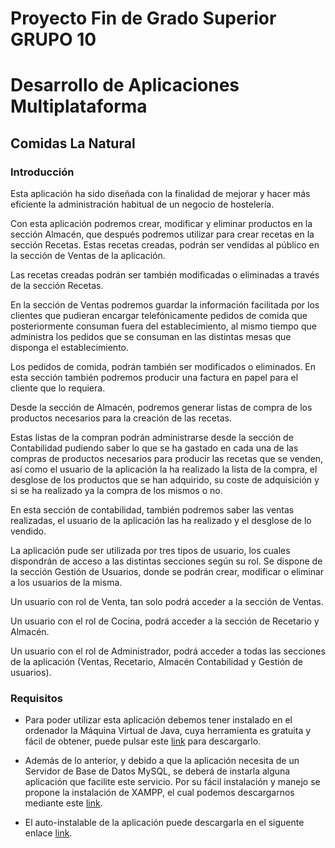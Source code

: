 # Proyecto Fin de Grado Superior GRUPO 10
# Desarrollo de Aplicaciones Multiplataforma
## Comidas La Natural
### Introducción

Esta aplicación ha sido diseñada con la finalidad de mejorar y hacer más eficiente la administración habitual de un negocio de hostelería.

Con esta aplicación podremos crear, modificar y eliminar productos en la sección Almacén, que después podremos utilizar para crear recetas en la sección Recetas. Estas recetas creadas, podrán ser vendidas al público en la sección de Ventas de la aplicación.

Las recetas creadas podrán ser también modificadas o eliminadas a través de la sección Recetas.

En la sección de Ventas podremos guardar la información facilitada por los clientes que pudieran encargar telefónicamente pedidos de comida que posteriormente consuman fuera del establecimiento, al mismo tiempo que administra los pedidos que se consuman en las distintas mesas que disponga el establecimiento.

Los pedidos de comida, podrán también ser modificados o eliminados. En esta sección también podremos producir una factura en papel para el cliente que lo requiera.

Desde la sección de Almacén, podremos generar listas de compra de los productos necesarios para la creación de las recetas.

Estas listas de la compran podrán administrarse desde la sección de Contabilidad pudiendo saber lo que se ha gastado en cada una de las compras de productos necesarios para producir las recetas que se venden, así como el usuario de la aplicación la ha realizado la lista de la compra, el desglose de los productos que se han adquirido, su coste de adquisición y si se ha realizado ya la compra de los mismos o no.

En esta sección de contabilidad, también podremos saber las ventas realizadas, el usuario de la aplicación las ha realizado y el desglose de lo vendido.

La aplicación pude ser utilizada por tres tipos de usuario, los cuales dispondrán de acceso a las distintas secciones según su rol. Se dispone de la sección Gestión de Usuarios, donde se podrán crear, modificar o eliminar a los usuarios de la misma.

Un usuario con rol de Venta, tan solo podrá acceder a la sección de Ventas.

Un usuario con el rol de Cocina, podrá acceder a la sección de Recetario y Almacén.

Un usuario con el rol de Administrador, podrá acceder a todas las secciones de la aplicación (Ventas, Recetario, Almacén Contabilidad y Gestión de usuarios).

### Requisitos

- Para poder utilizar esta aplicación debemos tener instalado en el ordenador la Máquina Virtual de Java, cuya herramienta es gratuita y fácil de obtener, puede pulsar este [link](https://www.oracle.com/java/technologies/downloads/) para descargarlo.

- Además de lo anterior, y debido a que la aplicación necesita de un Servidor de Base de Datos MySQL, se deberá de instarla alguna aplicación que facilite este servicio. Por su fácil instalación y manejo se propone la instalación de XAMPP, el cual podemos descargarnos mediante este [link](www.apachefriends.org).

- El auto-instalable de la aplicación puede descargarla en el siguente enlace [link](https://github.com/rodrigoramil/ComidasLaNatural/raw/main/Instalador/AppComidasLaNatural.msi).

